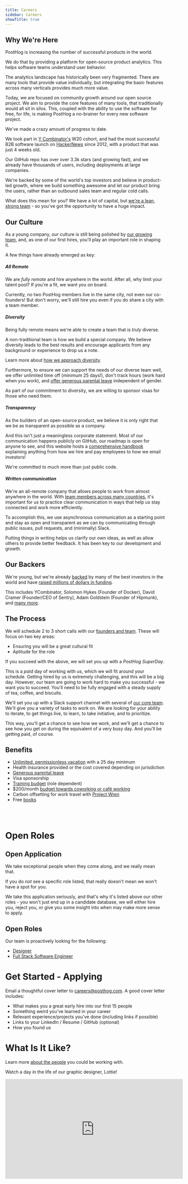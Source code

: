 ```yaml
---
title: Careers
sidebar: Careers
showTitle: true
---
```


## Why We're Here

PostHog is increasing the number of successful products in the world.

We do that by providing a platform for open-source product analytics. This helps software teams understand user behavior.

The analytics landscape has historically been very fragmented. There are many tools that provide value individually, but integrating the basic features across many verticals provides much more value.

Today, we are focused on community growth around our open source project. We aim to provide the core features of many tools, that traditionally would all sit in silos. This, coupled with the ability to use the software for free, for life, is making PostHog a no-brainer for every new software project.

We've made a crazy amount of progress to date.

We took part in [Y Combinator's](https://www.ycombinator.com/) W20 cohort, and had the most successful B2B software launch on [HackerNews](https://news.ycombinator.com/) since 2012, with a product that was just 4 weeks old.

Our GitHub repo has over over 3.3k stars (and growing fast), and we already have thousands of users, including deployments at large companies. 

We're backed by some of the world's top investors and believe in product-led growth, where we build something awesome and let our product bring the users, rather than an outbound sales team and regular cold calls.

What does this mean for you? We have a lot of capital, but [we're a lean, strong team](handbook/company/team) - so you've got the opportunity to have a huge impact.

## Our Culture

As a young company, our culture is still being polished by [our growing team](handbook/company/team), and, as one of our first hires, you'll play an important role in shaping it. 

A few things have already emerged as key:

##### All Remote

We are _fully remote_ and hire anywhere in the world. After all, why limit your talent pool? If you're a fit, we want you on board. 

Currently, no two PostHog members live in the same city, not even our co-founders! But don't worry, we'll still hire you even if you do share a city with a team member.

##### Diversity

Being fully remote means we're able to create a team that is _truly_ diverse.

A non-traditional team is how we build a special company. We believe diversity leads to the best results and encourage applicants from any background or experience to drop us a note. 

Learn more about [how we approach diversity](/handbook/company/diversity).

Furthermore, to ensure we can support the needs of our diverse team well, we offer unlimited time off (minimum 25 days!), don't track hours (work hard when you work), and [offer generous parental leave](/handbook/people/time-off#parental-leave) independent of gender. 

As part of our commitment to diversity, we are willing to sponsor visas for those who need them.

##### Transparency

As the builders of an open-source product, we believe it is only right that we be as transparent as possible as a company.

And this isn't just a meaningless corporate statement. Most of our communication happens publicly on GitHub, our roadmap is open for anyone to see, and this website hosts a [comprehensive handbook](/handbook) explaining anything from how we hire and pay employees to how we email investors!

We're committed to much more than just public code.

##### Written communication

We're an all-remote company that allows people to work from almost anywhere in the world. With [team members across many countries](handbook/company/team), it's important for us to practice clear communication in ways that help us stay connected and work more efficiently.

To accomplish this, we use asynchronous communication as a starting point and stay as open and transparent as we can by communicating through public issues, pull requests, and (minimally) Slack.

Putting things in writing helps us clarify our own ideas, as well as allow others to provide better feedback. It has been key to our development and growth.

## Our Backers

We're young, but we're already [backed](/handbook/strategy/investors) by many of the best investors in the world and have [raised millions of dollars in funding](/blog/raising-3m-for-os).

This includes YCombinator, Solomon Hykes (Founder of Docker), David Cramer (Founder/CEO of Sentry), Adam Goldstein (Founder of Hipmunk), and [many more](/handbook/strategy/investors).

## The Process

We will schedule 2 to 3 short calls with our [founders and team](handbook/company/team). These will focus on two key areas:

* Ensuring you will be a great cultural fit
* Aptitude for the role

If you succeed with the above, we will set you up with a *PostHog SuperDay*.

This is a *paid* day of working with us, which we will fit around your schedule. Getting hired by us is extremely challenging, and this will be a big day. However, our team are going to work hard to make you successful - we want you to succeed. You'll need to be fully engaged with a steady supply of tea, coffee, and biscuits.

We'll set you up with a Slack support channel with several of [our core team](handbook/company/team). We'll give you a variety of tasks to work on. We are looking for your ability to iterate, to get things live, to learn, to take initiative, and to prioritize.

This way, you'll get a chance to see how we work, and we'll get a chance to see how you get on during the equivalent of a very busy day. And you'll be getting paid, of course.

## Benefits

* [Unlimited, permissionless vacation](/handbook/people/time-off) with a 25 day minimum
* Health insurance provided or the cost covered depending on jurisdiction
* [Generous parental leave](/handbook/people/time-off#parental-leave)
* Visa sponsorship
* [Training budget](/handbook/people/training#training-budget) (role dependent)
* \$200/month [budget towards coworking or café working](/handbook/people/spending-money#work-space)
* Carbon offsetting for work travel with [Project Wren](https://projectwren.com/) 
* Free [books](/handbook/people/training#books)

<br>
<br>

# Open Roles

## Open Application

We take exceptional people when they come along, and we really mean that.

If you do *not* see a specific role listed, that really doesn't mean we won't have a spot for you.

We take this application seriously, and that's why it's listed above our other roles - you won't just end up in a candidate database, we will either hire you, reject you, or give you some insight into when may make more sense to apply.

## Open Roles

Our team is proactively looking for the following:

* [Designer](/careers/designer)
* [Full Stack Software Engineer](/careers/full-stack-software-engineer)


# Get Started - Applying

Email a thoughtful cover letter to [careers@posthog.com](mailto:careers@posthog.com). A good cover letter includes:

* What makes you a great early hire into our first 15 people
* Something weird you've learned in your career
* Relevant experience/projects you've done (including links if possible)
* Links to your LinkedIn / Resume / GitHub (optional)
* How you found us

# What Is It Like?

Learn more [about the people](/handbook/company/team) you could be working with.

Watch a day in the life of our graphic designer, Lottie!

<iframe width="560" height="315" src="https://www.youtube.com/embed/xlODCLrZyvM" frameborder="0" allow="accelerometer; autoplay; clipboard-write; encrypted-media; gyroscope; picture-in-picture" allowfullscreen></iframe>
